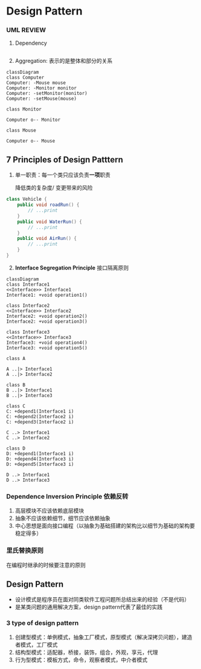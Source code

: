 # Design Pattern

### UML REVIEW
1. Dependency
```Mermaid

```

2. Aggregation: 表示的是整体和部分的关系

```Mermaid
classDiagram
class Computer
Computer: -Mouse mouse
Computer: -Monitor monitor
Computer: -setMonitor(monitor)
Computer: -setMouse(mouse)

class Monitor

Computer o-- Monitor

class Mouse

Computer o-- Mouse
```

## 7 Principles of Design Patttern

1. 单一职责：每一个类只应该负责**一项**职责

    降低类的复杂度/ 变更带来的风险
```java
class Vehicle {
    public void roadRun() {
        // ...print
    }
    public void WaterRun() {
        // ...print
    }
    public void AirRun() {
        // ...print
    }
}
```

2. **Interface Segregation Principle** 接口隔离原则


```mermaid
classDiagram
class Interface1
<<Interface>> Interface1
Interface1: +void operation1()

class Interface2
<<Interface>> Interface2
Interface2: +void operation2()
Interface2: +void operation3()

class Interface3
<<Interface>> Interface3
Interface3: +void operation4()
Interface3: +void operation5()

class A 

A ..|> Interface1
A ..|> Interface2

class B
B ..|> Interface1
B ..|> Interface3

class C 
C: +depend1(Interface1 i)
C: +depend2(Interface2 i)
C: +depend3(Interface2 i)

C ..> Interface1
C ..> Interface2

class D
D: +depend1(Interface1 i)
D: +depend4(Interface3 i)
D: +depend5(Interface3 i)

D ..> Interface1
D ..> Interface3
```

### Dependence Inversion Principle 依赖反转
1. 高层模块不应该依赖底层模块
2. 抽象不应该依赖细节，细节应该依赖抽象
3. 中心思想是面向接口编程（以抽象为基础搭建的架构比以细节为基础的架构要稳定得多）

### 里氏替换原则
在编程时继承的时候要注意的原则


## Design Pattern
- 设计模式是程序员在面对同类软件工程问题所总结出来的经验（不是代码）
- 是某类问题的通用解决方案，design pattern代表了最佳的实践

### 3 type of design pattern
1. 创建型模式：单例模式，抽象工厂模式，原型模式（解决深拷贝问题），建造者模式，工厂模式
2. 结构型模式：适配器，桥接，装饰，组合，外观，享元，代理
3. 行为型模式：模板方式，命令，观察者模式，中介者模式